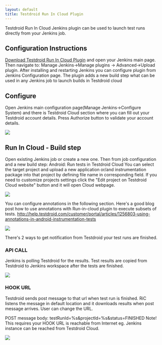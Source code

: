 ```yaml
---
layout: default
title: Testdroid Run In Cloud Plugin
---
```



Testdroid Run In Cloud Jenkins plugin can be used to launch test runs
directly from your Jenkins job.

<!-- or have a look at its [source](https://github.com/bitbar/testdroid-run-in-cloud). -->


## Configuration Instructions

[Download Testdroid Run In Cloud
Plugin](https://github.com/bitbar/testdroid-run-in-cloud/blob/master/bin/testdroid-run-in-cloud-1.0.8.hpi)
and open your Jenkins main page. Then navigate to: Manage
Jenkins->Manage plugins -> Advanced->Upload plugin. After installing
and restarting Jenkins you can configure plugin from Jenkins
Configuration page. The plugin adds a new build step what can be used
in any Jenkins job to launch builds in Testdroid cloud

## Configure

Open Jenkins main configuration page(Manage Jenkins->Configure System)
and there is Testdroid Cloud section where you can fill out your
Testdroid account details. Press Authorize button to validate your
account details.

![]({{site.baseurl}}/assets/testdroidCloudIntegration/ric-main-config.png)


## Run In Cloud - Build step

Open existing Jenkins job or create a new one. Then from job
configuration and a new build step: Android: Run tests in Testdroid
Cloud You can select the target project and upload a new application
or/and instrumentation package into that project by defining file name
in corresponding field. If you need to customize projects settings
click the "Edit project on Testdroid Cloud website" button and it will
open Cloud webpage.

![]({{site.baseurl}}/assets/testdroidCloudIntegration/ric-build-step.png)

You can configure annotations in the following section. Here's a good
blog post how to use annotations with Run-in-cloud plugin to execute
subsets of tests.
http://help.testdroid.com/customer/portal/articles/1256803-using-annotations-in-android-instrumentation-tests

![]({{site.baseurl}}/assets/testdroidCloudIntegration/ric-build-step-2.png)

There's 2 ways to get notification from Testdroid your test runs are finished.
 
### API CALL

Jenkins is polling Testdroid for the results. Test results are copied
from Testdroid to Jenkins workspace after the tests are finished.

![]({{site.baseurl}}/assets/testdroidCloudIntegration/ric-api-call.png)

### HOOK URL

Testdroid sends post message to that url when test run is
finished. RiC listens the message in default location and it downloads
results when post message arrives. User can change the URL.
 
POST message body: testRunId=%s&projectId=%s&status=FINISHED Note!
This requires your HOOK URL is reachable from Internet eg. Jenkins
instance can be reached from Testdroid Cloud.

![]({{site.baseurl}}/assets/testdroidCloudIntegration/ric-hook-url.png)

